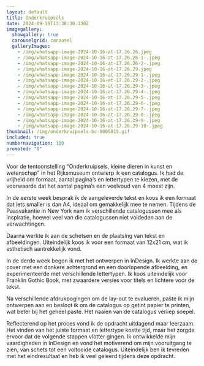 ```yaml
---
layout: default
title: Onderkruipsels
date: 2024-09-19T13:38:30.130Z
imagegallery:
  showgallery: true
  carouselgrid: carousel
  galleryImages:
    - /img/whatsapp-image-2024-10-16-at-17.26.26.jpeg
    - /img/whatsapp-image-2024-10-16-at-17.26.26-1-.jpeg
    - /img/whatsapp-image-2024-10-16-at-17.26.26-2-.jpeg
    - /img/whatsapp-image-2024-10-16-at-17.26.29.jpeg
    - /img/whatsapp-image-2024-10-16-at-17.26.29-1-.jpeg
    - /img/whatsapp-image-2024-10-16-at-17.26.29-2-.jpeg
    - /img/whatsapp-image-2024-10-16-at-17.26.29-3-.jpeg
    - /img/whatsapp-image-2024-10-16-at-17.26.29-4-.jpeg
    - /img/whatsapp-image-2024-10-16-at-17.26.29-5-.jpeg
    - /img/whatsapp-image-2024-10-16-at-17.26.29-6-.jpeg
    - /img/whatsapp-image-2024-10-16-at-17.26.29-7-.jpeg
    - /img/whatsapp-image-2024-10-16-at-17.26.29-8-.jpeg
    - /img/whatsapp-image-2024-10-16-at-17.26.29-9-.jpeg
    - /img/whatsapp-image-2024-10-16-at-17.26.29-10-.jpeg
thumbnail: /img/onderkruipsels-bc-0005015.gif
included: true
numbernavigation: 100
promoted: "0"
---
```

<!--StartFragment-->

Voor de tentoonstelling "Onderkruipsels, kleine dieren in kunst en wetenschap" in het Rijksmuseum ontwierp ik een catalogus. Ik had de vrijheid om formaat, aantal pagina’s en lettertypen te kiezen, met de voorwaarde dat het aantal pagina’s een veelvoud van 4 moest zijn.

In de eerste week besprak ik de aangeleverde tekst en koos ik een formaat dat iets smaller is dan A4, ideaal om gemakkelijk mee te nemen. Tijdens de Paasvakantie in New York nam ik verschillende catalogussen mee als inspiratie, hoewel veel van die catalogussen niet voldeden aan de verwachtingen.

Daarna werkte ik aan de schetsen en de plaatsing van tekst en afbeeldingen. Uiteindelijk koos ik voor een formaat van 12x21 cm, wat ik esthetisch aantrekkelijk vond.

In de derde week begon ik met het ontwerpen in InDesign. Ik werkte aan de cover met een donkere achtergrond en een doorlopende afbeelding, en experimenteerde met verschillende lettertypen. Ik koos uiteindelijk voor Franklin Gothic Book, met zwaardere versies voor titels en lichtere voor de tekst.

Na verschillende afdrukpogingen om de lay-out te evalueren, paste ik mijn ontwerpen aan en besloot ik om de catalogus op getint papier te printen, wat beter bij het geheel paste. Het naaien van de catalogus verliep soepel.

Reflecterend op het proces vond ik de opdracht uitdagend maar leerzaam. Het vinden van het juiste formaat en lettertype kostte tijd, maar het zorgde ervoor dat de volgende stappen vlotter gingen. Ik ontwikkelde mijn vaardigheden in InDesign en vond het motiverend om mijn vooruitgang te zien, van schets tot een voltooide catalogus. Uiteindelijk ben ik tevreden met het eindresultaat en heb ik veel geleerd tijdens deze opdracht.

<!--EndFragment-->